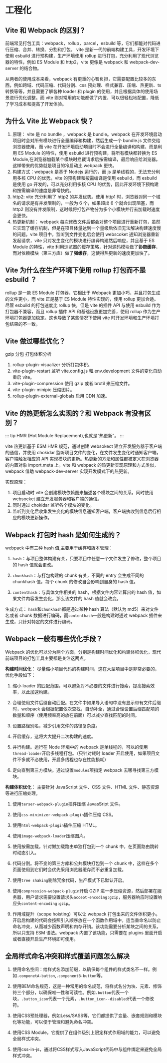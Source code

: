 # 工程化

## Vite 和 Webpack 的区别？

前端常见打包工具：webpack，rollup，parcel，esbuild 等，它们都能对代码进行压缩、合并、转换、分割和打包。
vite 是新一代的前端构建工具，开发环境下使用 esbuild 进行预构建，生产环境使用 rollup 进行打包，充分利用了现代浏览器的特性，例如 ES Module 和 http2，vite 更像是 webpack 和 webpack-dev-server 的结合物。

从两者的使用成本来看，webpack 有更重的心智负担，它需要配置比较多的东西，例如跨域、代码压缩、代码分割、css 预处理、样式兼容、压缩、热更新、ts 转换等等，并且需要了解各种 loader 和 plugin 的使用，并且根据具体的使用场景进行优化调整。而 vite 则对常用的功能都做了内置，可以很轻松地配置，降低了学习成本和提高了开发体验。

## 为什么 Vite 比 Webpack 快？

1. 原理： vite 是 no bundle ，webpack 是 bundle。webpack 在开发环境启动项目时会对所有模块进行全量编译和构建，然后生成一个 bundle.js 文件交给浏览器使用，而 vite 在开发环境启动项目时不会进行全量编译和构建，而是利用 ES Module 的特性，使用 esbuild 进行预构建，将所有模块都转换为 ES Module,在浏览器加载某个模块时拦截请求后按需编译，最后响应给浏览器。这样带来的优势就是项目的冷启动比 webpack 更快。
2. 构建方式：webpack 是基于 Nodejs 运行的，而 js 是单线程的，无法充分利用多核 CPU 的优势。vite 的预构建和按需编译是使用 esbuild，而 esbuild 是使用 go 开发的，可以充分利用多核 CPU 的优势，因此开发环境下预构建和按需编译的速度是非常快的。
3. http2: vite 充分利用了 http2 的并发优势。使用 http1 时，浏览器对同一个域名的请求是有并发限制的，一般为 6 个，如果超出 6 个就会出现阻塞，而 http2 则没有并发限制，这时候将打包产物分为多个小模块并行去加载时速度会更快。
4. 热更新机制： webpack 每次修改文件后都会对整个项目进行重新打包，虽然它实现了缓存机制，但是在项目体量达到一个量级后依旧无法解决构建速度慢的问题。vite 项目中，监听到文件变化后会使用 webscoket 通知浏览器重新发起请求，vite 只对发生变化的模块进行编译构建然后响应，并且基于 ES Module 的特性，vite 利用浏览器的缓存策略，针对源码模块做了**协商缓存**，而对依赖模块（第三方库）做了**强缓存**，这使得热更新的速度更加快了。

## Vite 为什么在生产环境下使用 rollup 打包而不是 esbuild ？

rollup 是一款 ES Module 打包器，它相比于 Webpack 更加小巧，并且打包生成的文件更小，而 vite 正是基于 ES Module 特性实现的，使用 rollup 更加合适。尽管 esbuild 的打包速度比 rollup 快，但是 vite 的插件 API 与使用 esbuild 作为打包器不兼容，而且 rollup 插件 API 和基础设施更加完善，使用 rollup 作为生产环境打包器更加稳定。这也导致了某些情况下使用 vite 时开发环境和生产环境打包结果的不一致。

## Vite 做过哪些优化？

gzip 分包 打包体积分析

1. rollup-plugin-visualizer 分析打包体积。
2. vite-plugin-restart 监听 vite.config.js 和.env.development 文件的变化自动重启 vite。
3. vite-plugin-compression 使用 gzip 或者 brotil 来压缩文件。
4. vite-plugin-minipic 压缩图片。
5. rollup-plugin-external-globals 启用 CDN 加速。

## Vite 的热更新怎么实现的？和 Webpack 有没有区别？

::: tip
HMR (Hot Module Replacement),也就是“热更新”。
:::

vite 热更新基于 ESM HMR 规范，通过创建 websokect 建立开发服务器于客户端的通信，并使用 chokidar 监听项目文件的变化，在文件发生变化时通知客户端，客户端触发相应的 API 实现模块的更新。热更新的方法和属性都被定义在浏览器的内置对象 import.meta 上。vite 和 webpack 的热更新实现原理和方式类似，webpack 借助 webpack-dev-server 实现开发模式下的热更新。

实现原理：

1. 项目启动时 vite 会创建模块依赖图来描述各个模块之间的关系，同时使用 websocket 建立开发服务器和客户端的通信。
2. 同时通过 chokidar 监听各个模块的变化。
3. 监听到变化后收集发生变化的模块信息通知客户端，客户端执收到信息后行相应的模块更新操作。

## Webpack 打包时 hash 是如何生成的？

webpack 中有三种 hash 值,主要用于缓存和版本管理：

1. `hash`：与项目整体构建有关，只要项目中任意一个文件发生了修改，整个项目的 hash 值就会更改。

2. `chunkhash`：与打包构建的 chunk 有关，不同的 entry 会生成不同的 chunkhash 值，每个 chunk 的修改自会影响到自身的 hash 值。

3. `contenthash`：与具体文件相关的 hash，根据文件内容计算出的 hash 值，如果文件内容发生变化，那么该文件的 hash 值就会改变。

生成方式： `hash`和`chunkhash`都是通过某种 hash 算法（默认为 md5）来对文件名或者 chunk 数据进行编码，而`contenthash`一般是构建时通过 webpack 插件来生成，只针对特定的文件进行编码。

## Webpack 一般有哪些优化手段？

Webpack 的优化可以分为两个方面，分别是构建时间优化和构建体积优化，现代前端项目的打包工具主要都是关注这两点。

**构建时间优化**： 尽量缩小项目代码的构建时间，这在大型项目中是非常必要的，优化手段如下：

1. 缩小 loader 的匹配范围，可以避免对不必要的文件进行搜索，提高搜索效率，以此加速构建。

2. 合理使用文件后缀自动匹配。在文件中如果导入语句中没有显示带有文件后缀时，webpack 会根据配置依次查找，自动补全，通过合理设置后缀匹配项的数量和顺序（使用频率高的放在前面）可以减少查找匹配的时间。

3. 设置路径别名，减少引用文件的路径复杂度。

4. 开启缓存，这将大大提升二次构建的速度。

5. 并行构建。运行在 Node 环境中的 webpack 是单线程的，可以的使用`thread-loader`开启多线程打包。（只针对耗时 loader 开启使用，如果项目文件不多就不必使用，开启多线程也存在性能损耗）

6. 定向查到第三方模块。通过设置`modules`项指定 webpack 去哪寻找第三方模块。

**构建体积优化**： 主要针对 JavaScript 文件、CSS 文件、HTML 文件、静态资源等进行压缩处理。

1. 使用`terser-webpack-plugin`插件压缩 JavasSript 文件。

2. 使用`css-minimizer-webpack-plugin`插件压缩 CSS。

3. 使用`html-webpack-plugin`插件压缩 HTML。

4. 使用`image-webpack-loader`压缩图片。

5. 使用按需加载，针对懒加载路由单独打包到一个 chunk 中，在页面路由跳转时动态引入。

6. 代码分割。将不变的第三方库和公共模块打包到一个 chunk 中，这样在多个页面使用到它们时会优先采用浏览器缓存而不必重复加载。

7. 使用`tree shaking`剔除冗余代码，生产模式下已默认开启。

8. 使用`compression-webpack-plugin`开启 GZIP 进一步压缩资源，然后部署在服务器，用户请求需要设置请求头`acceot-encoding:gzip`，服务器响应时设置响应头`content-encoding:gzip`。

9. 作用域提升（scope hoisting）可以让 webpack 打包出来的文件体积更小。开启后构建的代码会按照引入顺序放在一个函数作用域中，适当重命名以防止命名冲突，从而减少函数声明和内存开销。该功能需要分析某块之间的关系，所以只支持 ESM 语法。webpack 内置了该功能，只需要在 plugins 里面开启或者直接开启生产环境即可使用。

## 全局样式命名冲突和样式覆盖问题怎么解决

1. 使用命名空间：给样式名添加前缀，以确保每个组件的样式类名不一样。例如`.componetA-button`,`.componentB-button`等。

2. 使用BEM命名规范，这是一种常用的命名规范，将样式名分为块、元素、修饰符三个部分，以确保唯一性和可读性。例如`.button`代表一个块，`.button_icon`代表一个元素，`.button_icon--disabled`代表一个修改符。

3. 使用CSS预处理器，例如Less/SASS等，它们都提供了变量、嵌套规则和模块化等功能，可以便于管理和避免命名冲突。

4. 使用CSS Module，它提供了在组件级别上限定样式作用域的能力，可以避免全局样式冲突。

5. 使用css-in-js，通过将CSS样式写入JavaScript代码中与组件绑定来避免全局样式冲突。
